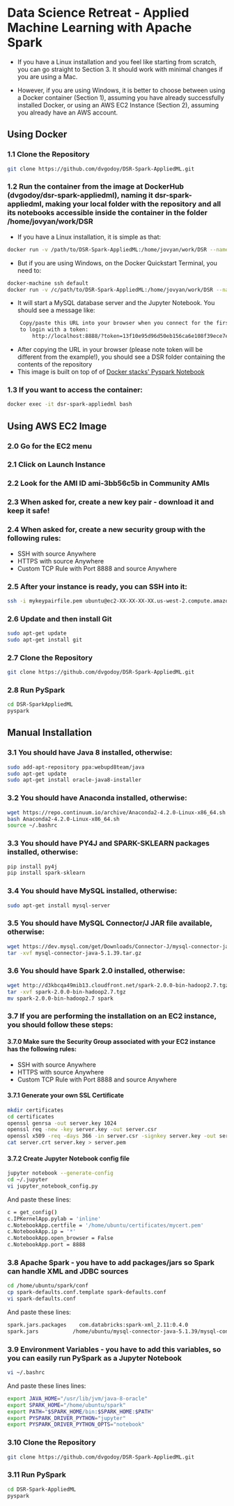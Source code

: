 # Data Science Retreat - Applied Machine Learning with Apache Spark

- If you have a Linux installation and you feel like starting from scratch, you can go straight to Section 3. It should work with minimal changes if you are using a Mac.

- However, if you are using Windows, it is better to choose between using a Docker container (Section 1), assuming you have already successfully installed Docker, or using an AWS EC2 Instance (Section 2), assuming you already have an AWS account.

## Using Docker 

### 1.1 Clone the Repository
```bash
git clone https://github.com/dvgodoy/DSR-Spark-AppliedML.git
```

### 1.2 Run the container from the image at DockerHub (dvgodoy/dsr-spark-appliedml), naming it dsr-spark-appliedml, making your local folder with the repository and all its notebooks accessible inside the container in the folder /home/jovyan/work/DSR
- If you have a Linux installation, it is simple as that:
```bash
docker run -v /path/to/DSR-Spark-AppliedML:/home/jovyan/work/DSR --name dsr-spark-appliedml -it --rm -p 8888:8888 dvgodoy/dsr-spark-appliedml:latest
```
- But if you are using Windows, on the Docker Quickstart Terminal, you need to:
```bash
docker-machine ssh default
docker run -v /c/path/to/DSR-Spark-AppliedML:/home/jovyan/work/DSR --name dsr-spark-appliedml -it --rm -p 8888:8888 dvgodoy/dsr-spark-appliedml:latest
```
- It will start a MySQL database server and the Jupyter Notebook. You should see a message like:
```bash
    Copy/paste this URL into your browser when you connect for the first time,
    to login with a token:
        http://localhost:8888/?token=13f10e95d96d50eb156ca6e108f39ece7e0a8560eea11c44
```
- After copying the URL in your browser (please note token will be different from the example!), you should see a DSR folder containing the contents of the repository
- This image is built on top of of [Docker stacks' Pyspark Notebook](https://github.com/jupyter/docker-stacks/tree/master/pyspark-notebook)

### 1.3 If you want to access the container:
```bash
docker exec -it dsr-spark-appliedml bash
```

## Using AWS EC2 Image
### 2.0 Go for the EC2 menu

### 2.1 Click on Launch Instance

### 2.2 Look for the AMI ID ami-3bb56c5b in Community AMIs

### 2.3 When asked for, create a new key pair - download it and keep it safe!

### 2.4 When asked for, create a new security group with the following rules:
- SSH with source Anywhere
- HTTPS with source Anywhere
- Custom TCP Rule with Port 8888 and source Anywhere

### 2.5 After your instance is ready, you can SSH into it:
```bash
ssh -i mykeypairfile.pem ubuntu@ec2-XX-XX-XX-XX.us-west-2.compute.amazonaws.com
```

### 2.6 Update and then install Git
```bash
sudo apt-get update
sudo apt-get install git
```

### 2.7 Clone the Repository
```bash
git clone https://github.com/dvgodoy/DSR-Spark-AppliedML.git
```

### 2.8 Run PySpark
```bash
cd DSR-SparkAppliedML
pyspark
```

## Manual Installation
### 3.1 You should have Java 8 installed, otherwise:
```bash
sudo add-apt-repository ppa:webupd8team/java
sudo apt-get update
sudo apt-get install oracle-java8-installer
```

### 3.2 You should have Anaconda installed, otherwise:
```bash
wget https://repo.continuum.io/archive/Anaconda2-4.2.0-Linux-x86_64.sh
bash Anaconda2-4.2.0-Linux-x86_64.sh
source ~/.bashrc
```

### 3.3 You should have PY4J and SPARK-SKLEARN packages installed, otherwise:
```bash
pip install py4j
pip install spark-sklearn
```

### 3.4 You should have MySQL installed, otherwise:
```bash
sudo apt-get install mysql-server
```

### 3.5 You should have MySQL Connector/J JAR file available, otherwise:
```bash
wget https://dev.mysql.com/get/Downloads/Connector-J/mysql-connector-java-5.1.39.tar.gz
tar -xvf mysql-connector-java-5.1.39.tar.gz 
```

### 3.6 You should have Spark 2.0 installed, otherwise:
```bash
wget http://d3kbcqa49mib13.cloudfront.net/spark-2.0.0-bin-hadoop2.7.tgz
tar -xvf spark-2.0.0-bin-hadoop2.7.tgz
mv spark-2.0.0-bin-hadoop2.7 spark
```

### 3.7 If you are performing the installation on an EC2 instance, you should follow these steps:
#### 3.7.0 Make sure the Security Group associated with your EC2 instance has the following rules:
- SSH with source Anywhere
- HTTPS with source Anywhere
- Custom TCP Rule with Port 8888 and source Anywhere

#### 3.7.1 Generate your own SSL Certificate
```bash
mkdir certificates
cd certificates
openssl genrsa -out server.key 1024
openssl req -new -key server.key -out server.csr
openssl x509 -req -days 366 -in server.csr -signkey server.key -out server.crt
cat server.crt server.key > server.pem
```

#### 3.7.2 Create Jupyter Notebook config file
```bash
jupyter notebook --generate-config
cd ~/.jupyter
vi jupyter_notebook_config.py
```
And paste these lines:
```bash
c = get_config()
c.IPKernelApp.pylab = 'inline'
c.NotebookApp.certfile = '/home/ubuntu/certificates/mycert.pem'
c.NotebookApp.ip = '*'
c.NotebookApp.open_browser = False
c.NotebookApp.port = 8888
```

### 3.8 Apache Spark - you have to add packages/jars so Spark can handle XML and JDBC sources
```bash
cd /home/ubuntu/spark/conf
cp spark-defaults.conf.template spark-defaults.conf
vi spark-defaults.conf
```
And paste these lines:
```bash
spark.jars.packages    com.databricks:spark-xml_2.11:0.4.0
spark.jars	         /home/ubuntu/mysql-connector-java-5.1.39/mysql-connector-java-5.1.39-bin.jar
```

### 3.9 Environment Variables - you have to add this variables, so you can easily run PySpark as a Jupyter Notebook
```bash
vi ~/.bashrc
```
And paste these lines lines:
```bash
export JAVA_HOME="/usr/lib/jvm/java-8-oracle"
export SPARK_HOME="/home/ubuntu/spark"
export PATH="$SPARK_HOME/bin:$SPARK_HOME:$PATH"
export PYSPARK_DRIVER_PYTHON="jupyter"
export PYSPARK_DRIVER_PYTHON_OPTS="notebook"
```

### 3.10 Clone the Repository
```bash
git clone https://github.com/dvgodoy/DSR-Spark-AppliedML.git
```

### 3.11 Run PySpark
```bash
cd DSR-Spark-AppliedML
pyspark
```
